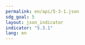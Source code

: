 ```yaml
---
permalink: en/api/5-3-1.json
sdg_goal: 5
layout: json_indicator
indicator: "5.3.1"
lang: en
---
```

